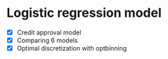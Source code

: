 # Logistic regression model

- [x]  Credit approval model
- [x]  Comparing 6 models
- [x]  Optimal discretization with optbinning